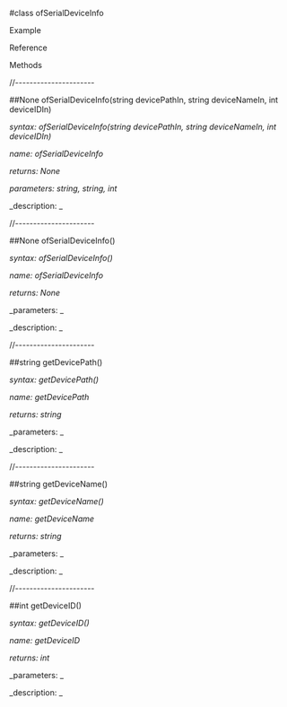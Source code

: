 #class ofSerialDeviceInfo

Example



Reference



Methods



//----------------------

##None ofSerialDeviceInfo(string devicePathIn, string deviceNameIn, int deviceIDIn)

_syntax: ofSerialDeviceInfo(string devicePathIn, string deviceNameIn, int deviceIDIn)_

_name: ofSerialDeviceInfo_

_returns: None_

_parameters: string, string, int_



_description: _















//----------------------

##None ofSerialDeviceInfo()

_syntax: ofSerialDeviceInfo()_

_name: ofSerialDeviceInfo_

_returns: None_

_parameters: _



_description: _















//----------------------

##string getDevicePath()

_syntax: getDevicePath()_

_name: getDevicePath_

_returns: string_

_parameters: _



_description: _















//----------------------

##string getDeviceName()

_syntax: getDeviceName()_

_name: getDeviceName_

_returns: string_

_parameters: _



_description: _















//----------------------

##int getDeviceID()

_syntax: getDeviceID()_

_name: getDeviceID_

_returns: int_

_parameters: _



_description: _















